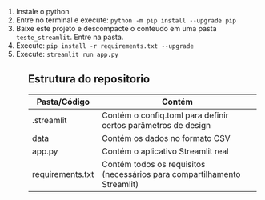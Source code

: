 <ol>
  <li>Instale o python</li>

  <li>Entre no terminal e execute:
    <code>python -m pip install --upgrade pip</code>
  </li>

  <li>Baixe este projeto e descompacte o conteudo em uma pasta <code>teste_streamlit</code>. Entre na pasta.</li>

  <li>Execute:
    <code>pip install -r requirements.txt --upgrade</code>
  </li>

  <li>Execute:
    <code>streamlit run app.py</code>
  </li>
<ol>

## Estrutura do repositorio 
| Pasta/Código | Contém |
| ------------- | ------------- |
| .streamlit | Contém o confiq.toml para definir certos parâmetros de design |
| data | Contém os dados  no formato CSV |
| app.py |	Contém o aplicativo Streamlit real |
| requirements.txt | Contém todos os requisitos (necessários para compartilhamento Streamlit) |